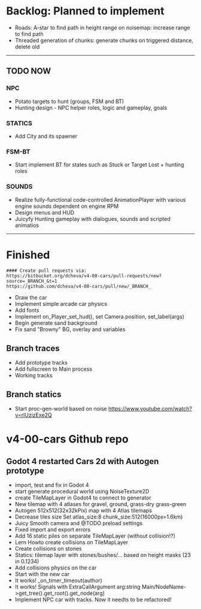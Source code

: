 # Backlog: Planned to implement
* Roads: A-star to find path in height range on noisemap: increase range to find path
* Threaded generation of chunks: generate chunks on triggered distance, delete old
___________
## TODO NOW
### NPC
* Potato targets to hunt (groups, FSM and BT)
* Hunting design - NPC helper roles, logic and gameplay, goals
### STATICS
* Add City and its spawner
### FSM-BT
* Start implement BT for states such as Stuck or Target Lost + hunting roles
### SOUNDS 
* Realize fully-functional code-controlled AnimationPlayer with various engine sounds dependent on engine RPM
* Design menus and HUD
* Juicyfy Hunting gameplay with dialogues, sounds and scripted animatios
__________
# Finished
	#### Create pull requests via:
	https://bitbucket.org/dcheva/v4-00-cars/pull-requests/new?source=_BRANCH_&t=1
	https://github.com/dcheva/v4-00-cars/pull/new/_BRANCH_
- Draw the car
- Implement simple arcade car physics 
- Add fonts
- Implement on_Player_set_hud(), set Camera.position, set_label(args)
- Begin generate sand background
- Fix sand "Browny" BG, overlay and variables
## Branch traces
- Add prototype tracks
- Add fullscreen to Main process
- Working tracks
## Branch statics
- Start proc-gen-world based on noise https://www.youtube.com/watch?v=rlUzizExe2Q
# v4-00-cars Github repo 
## Godot 4 restarted Cars 2d with Autogen prototype
- import, test and fix in Godot 4
- start generate procedural world using NoiseTexture2D
- create TileMapLayer in Godot4 to connect to generator
- New tilemap with 4 atlases for gravel, ground, grass-dry grass-green
- Autogen 512x512(32x32kPix) map with 4 Atlas tilemaps
- Decrease tiles size Set atlas_size:8 chunk_size:512(16000px=1.6km)
- Juicy Smooth camera and @TODO preload settings
- Fixed import and export errors
- Add 16 static piles on separate TileMapLayer (without collision!?)
- Lern Howto create collisions on TileMapLayer
- Create collisions on stones
- Statics: tilemap layer with stones/bushes/... based on height masks (23 in 0.1234)
- Add collisions physics on the car
- Start with the new car
- It works! \_on_timer_timeout(author)
- It works! Signals with ExtraCallArgument arg:string Main/NodeName->get_tree().get_root().get_node(arg)
- Implement NPC car with tracks. Now it needts to be refactored!
